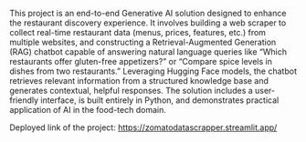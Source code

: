 This project is an end-to-end Generative AI solution designed to enhance the restaurant discovery experience. It involves building a web scraper to collect real-time restaurant data (menus, prices, features, etc.) from multiple websites, and constructing a Retrieval-Augmented Generation (RAG) chatbot capable of answering natural language queries like “Which restaurants offer gluten-free appetizers?” or “Compare spice levels in dishes from two restaurants.” Leveraging Hugging Face models, the chatbot retrieves relevant information from a structured knowledge base and generates contextual, helpful responses. The solution includes a user-friendly interface, is built entirely in Python, and demonstrates practical application of AI in the food-tech domain.


Deployed link of the project: https://zomatodatascrapper.streamlit.app/
